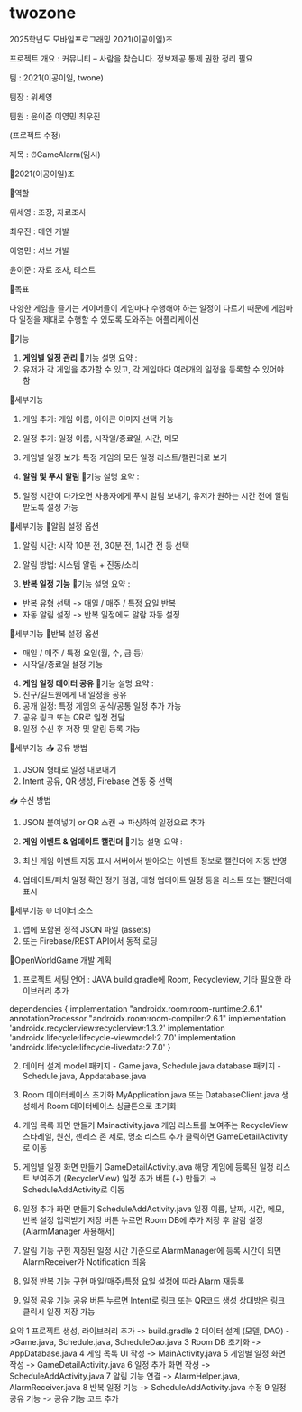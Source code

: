 # twozone
2025학년도 모바일프로그래밍 2021(이공이일)조

프로젝트 개요 : 커뮤니티 – 사람을 찾습니다. 정보제공 통제 권한 정리 필요

팀 : 2021(이공이일, twone)

팀장 : 위세영

팀원 : 윤이준 이영민 최우진

(프로젝트 수정)

제목 : ⏰GameAlarm(임시)

👥2021(이공이일)조 

📌역할

위세영 : 조장, 자료조사

최우진 : 메인 개발

이영민 : 서브 개발

윤이준 : 자료 조사, 테스트

📌목표

다양한 게임을 즐기는 게이머들이 게임마다 수행해야 하는 일정이 다르기 때문에 게임마다 일정을
제대로 수행할 수 있도록 도와주는 애플리케이션
 
📌기능

1. **게임별 일정 관리**
📌기능 설명 요약 :
1. 유저가 각 게임을 추가할 수 있고, 각 게임마다 여러개의 일정을 등록할 수 있어야 함

📌세부기능
1. 게임 추가: 게임 이름, 아이콘 이미지 선택 가능
2. 일정 추가: 일정 이름, 시작일/종료일, 시간, 메모
3. 게임별 일정 보기: 특정 게임의 모든 일정 리스트/캘린더로 보기
      
2. **알람 및 푸시 알림**
📌기능 설명 요약 :
1. 일정 시간이 다가오면 사용자에게 푸시 알림 보내기, 유저가 원하는 시간 전에 알림받도록 설정 가능 

📌세부기능
🔔알림 설정 옵션
1. 알림 시간: 시작 10분 전, 30분 전, 1시간 전 등 선택
2. 알림 방법: 시스템 알림 + 진동/소리

3. **반복 일정 기능**
📌기능 설명 요약 :
- 반복 유형 선택 -> 매일 / 매주 / 특정 요일 반복
- 자동 알림 설정 -> 반복 일정에도 알람 자동 설정

📌세부기능 
🔁반복 설정 옵션
- 매일 / 매주 / 특정 요일(월, 수, 금 등)
- 시작일/종료일 설정 가능

4. **게임 일정 데이터 공유**
📌기능 설명 요약 :
1. 친구/길드원에게 내 일정을 공유        
2. 공개 일정: 특정 게임의 공식/공통 일정 추가 가능  
3. 공유 링크 또는 QR로 일정 전달           
4. 일정 수신 후 저장 및 알림 등록 가능

📌세부기능
📤 공유 방법
1. JSON 형태로 일정 내보내기
2. Intent 공유, QR 생성, Firebase 연동 중 선택

📥 수신 방법
1. JSON 붙여넣기 or QR 스캔 → 파싱하여 일정으로 추가

5. **게임 이벤트 & 업데이트 캘린더**
📌기능 설명 요약 :
1. 최신 게임 이벤트 자동 표시	서버에서 받아오는 이벤트 정보로 캘린더에 자동 반영
2. 업데이트/패치 일정 확인	정기 점검, 대형 업데이트 일정 등을 리스트 또는 캘린더에 표시

📌세부기능
🌐 데이터 소스
1. 앱에 포함된 정적 JSON 파일 (assets)
2. 또는 Firebase/REST API에서 동적 로딩

📌OpenWorldGame 개발 계획

1. 프로젝트 세팅
언어 : JAVA
build.gradle에 Room, Recycleview, 기타 필요한 라이브러리 추가

dependencies {
    implementation "androidx.room:room-runtime:2.6.1"
    annotationProcessor "androidx.room:room-compiler:2.6.1"
    implementation 'androidx.recyclerview:recyclerview:1.3.2'
    implementation 'androidx.lifecycle:lifecycle-viewmodel:2.7.0'
    implementation 'androidx.lifecycle:lifecycle-livedata:2.7.0'
}

2. 데이터 설계
model 패키지 - Game.java, Schedule.java
database 패키지 - Schedule.java, Appdatabase.java

3. Room 데이터베이스 초기화
MyApplication.java 또는 DatabaseClient.java 생성해서 Room 데이터베이스 싱글톤으로 초기화

4. 게임 목록 화면 만들기
Mainactivity.java
게임 리스트를 보여주는 RecycleView
스타레일, 원신, 젠레스 존 제로, 명조 리스트 추가
클릭하면 GameDetailActivity로 이동

5. 게임별 일정 화면 만들기
GameDetailActivity.java
해당 게임에 등록된 일정 리스트 보여주기 (RecyclerView)
일정 추가 버튼 (+) 만들기 → ScheduleAddActivity로 이동

6. 일정 추가 화면 만들기
ScheduleAddActivity.java
일정 이름, 날짜, 시간, 메모, 반복 설정 입력받기
저장 버튼 누르면 Room DB에 추가
저장 후 알람 설정 (AlarmManager 사용해서)

7. 알림 기능 구현
저장된 일정 시간 기준으로 AlarmManager에 등록
시간이 되면 AlarmReceiver가 Notification 띄움

8. 일정 반복 기능 구현
매일/매주/특정 요일 설정에 따라 Alarm 재등록

9. 일정 공유 기능
공유 버튼 누르면 Intent로 링크 또는 QR코드 생성
상대방은 링크 클릭시 일정 저장 가능

요약
1	프로젝트 생성, 라이브러리 추가 -> build.gradle
2	데이터 설계 (모델, DAO) ->Game.java, Schedule.java, ScheduleDao.java
3	Room DB 초기화 -> AppDatabase.java
4	게임 목록 UI 작성	-> MainActivity.java
5	게임별 일정 화면 작성 -> GameDetailActivity.java
6	일정 추가 화면 작성 -> ScheduleAddActivity.java
7	알림 기능 연결 -> AlarmHelper.java, AlarmReceiver.java
8	반복 일정 기능 -> ScheduleAddActivity.java 수정
9	일정 공유 기능 -> 공유 기능 코드 추가

